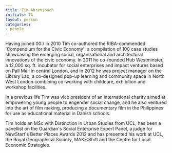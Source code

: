 ```yaml
---
title: Tim Ahrensbach
initials: TA
layout: person
categories:
- people
---
```


Having joined 00:/ in 2010 Tim co-authored the RIBA-commended 'Compendium for the Civic Economy'; a compilation of 100 case studies showcasing the emerging social, organisational and architectural innovations of the civic economy. In 2011 he co-founded Hub Westminster, a 12,000 sq. ft. incubator for social enterprises and impact ventures based on Pall Mall in central London, and in 2012 he was project manager on the Library Lab, a co-designed pop-up learning and community space in North West London combining co-working with childcare, exhibition and workshop facilities.

In a previous life Tim was vice president of an international charity aimed at empowering young people to engender social change, and he also ventured into the art of film making, producing a documentary film in the Philippines for use as educational material in Danish schools.

Tim holds an MSc with Distinction in Urban Studies from UCL, has been a panellist on the Guardian's Social Enterprise Expert Panel, a judge for NewStart's Better Places Awards 2012 and has presented his work at UCL, the Royal Geographical Society, MAKE:Shift and the Centre for Local Economic Strategies.
